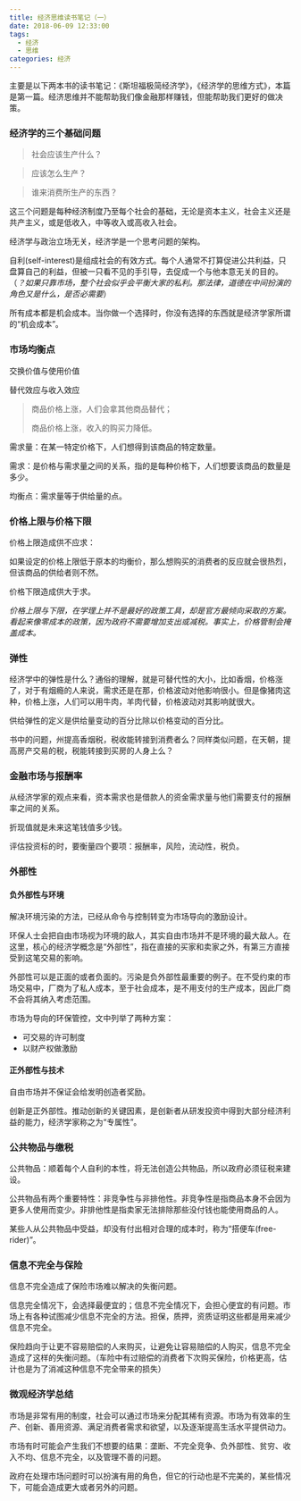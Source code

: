 ```yaml
---
title: 经济思维读书笔记（一）
date: 2018-06-09 12:33:00
tags: 
  - 经济
  - 思维
categories: 经济
---
```

主要是以下两本书的读书笔记：《斯坦福极简经济学》，《经济学的思维方式》，本篇是第一篇。经济思维并不能帮助我们像金融那样赚钱，但能帮助我们更好的做决策。
### 经济学的三个基础问题 

>社会应该生产什么？

>应该怎么生产？

>谁来消费所生产的东西？

这三个问题是每种经济制度乃至每个社会的基础，无论是资本主义，社会主义还是共产主义，或是低收入，中等收入或高收入社会。

经济学与政治立场无关，经济学是一个思考问题的架构。

自利(self-interest)是组成社会的有效方式。每个人通常不打算促进公共利益，只盘算自己的利益，但被一只看不见的手引导，去促成一个与他本意无关的目的。（_？如果只靠市场，整个社会似乎会平衡大家的私利。那法律，道德在中间扮演的角色又是什么，是否必需要_）
<!-- More -->
所有成本都是机会成本。当你做一个选择时，你没有选择的东西就是经济学家所谓的“机会成本”。
### 市场均衡点
交换价值与使用价值

替代效应与收入效应
>商品价格上涨，人们会拿其他商品替代；
>
>商品价格上涨，收入的购买力降低。

需求量：在某一特定价格下，人们想得到该商品的特定数量。

需求：是价格与需求量之间的关系，指的是每种价格下，人们想要该商品的数量是多少。

均衡点：需求量等于供给量的点。
### 价格上限与价格下限
价格上限造成供不应求：

如果设定的价格上限低于原本的均衡价，那么想购买的消费者的反应就会很热烈，但该商品的供给者则不然。

价格下限造成供大于求。

*价格上限与下限，在学理上并不是最好的政策工具，却是官方最倾向采取的方案。看起来像零成本的政策，因为政府不需要增加支出或减税。事实上，价格管制会掩盖成本。*
### 弹性
经济学中的弹性是什么？通俗的理解，就是可替代性的大小，比如香烟，价格涨了，对于有烟瘾的人来说，需求还是在那，价格波动对他影响很小。但是像猪肉这种，价格上涨，人们可以用牛肉，羊肉代替，价格波动对其影响就很大。

供给弹性的定义是供给量变动的百分比除以价格变动的百分比。

书中的问题，州提高香烟税，税收能转接到消费者么？同样类似问题，在天朝，提高房产交易的税，税能转接到买房的人身上么？

### 金融市场与报酬率
从经济学家的观点来看，资本需求也是借款人的资金需求量与他们需要支付的报酬率之间的关系。

折现值就是未来这笔钱值多少钱。
 
评估投资标的时，要衡量四个要项：报酬率，风险，流动性，税负。

### 外部性
#### 负外部性与环境
解决环境污染的方法，已经从命令与控制转变为市场导向的激励设计。

环保人士会把自由市场视为环境的敌人，其实自由市场并不是环境的最大敌人。在这里，核心的经济学概念是“外部性”，指在直接的买家和卖家之外，有第三方直接受到这笔交易的影响。

外部性可以是正面的或者负面的。污染是负外部性最重要的例子。在不受约束的市场交易中，厂商为了私人成本，至于社会成本，是不用支付的生产成本，因此厂商不会将其纳入考虑范围。

市场为导向的环保管控，文中列举了两种方案：
* 可交易的许可制度
* 以财产权做激励

#### 正外部性与技术
自由市场并不保证会给发明创造者奖励。

创新是正外部性。推动创新的关键因素，是创新者从研发投资中得到大部分经济利益的能力，经济学家称之为“专属性”。

### 公共物品与缴税
公共物品：顺着每个人自利的本性，将无法创造公共物品，所以政府必须征税来建设。

公共物品有两个重要特性：非竞争性与非排他性。非竞争性是指商品本身不会因为更多人使用而变少。非排他性是指卖家无法排除那些没付钱也能使用商品的人。

某些人从公共物品中受益，却没有付出相对合理的成本时，称为“搭便车(free-rider)”。

### 信息不完全与保险
信息不完全造成了保险市场难以解决的失衡问题。

信息完全情况下，会选择最便宜的；信息不完全情况下，会担心便宜的有问题。市场上有各种试图减少信息不完全的方法。担保，质押，资质证明这些都是用来减少信息不完全。

保险趋向于让更不容易赔偿的人来购买，让避免让容易赔偿的人购买，信息不完全造成了这样的失衡问题。（车险中有过赔偿的消费者下次购买保险，价格更高，估计也是为了消减这种信息不完全带来的损失）

### 微观经济学总结
市场是非常有用的制度，社会可以通过市场来分配其稀有资源。市场为有效率的生产、创新、善用资源、满足消费者需求和欲望，以及逐渐提高生活水平提供动力。

市场有时可能会产生我们不想要的结果：垄断、不完全竞争、负外部性、贫穷、收入不均、信息不完全，以及管理不善的问题。

政府在处理市场问题时可以扮演有用的角色，但它的行动也是不完美的，某些情况下，可能会造成更大或者另外的问题。